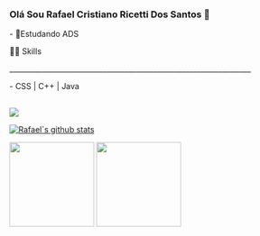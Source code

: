 ### Olá Sou Rafael Cristiano Ricetti Dos Santos 👋

<p>- 🔎Estudando ADS</p>
<p>👨‍💻 Skills</p>
<p>___________________________________________________________________</p>
<p>- CSS | C++ | Java</p>

##
<div> 
  <a href="https://instagram.com/rafael_cristiano51" target="_blank"><img src="https://img.shields.io/badge/-Instagram-%23E4405F?style=for-the-badge&logo=instagram&logoColor=white" target="_blank"></a>
</div>

<div>
  <a href="https://github.com/RafaelSantos6">
 
   <a href="https://github.com/RafaelSantos6/github-readme-stats"><img align="center" src="https://github-readme-stats.vercel.app/api?username=RafaelSantos6&show_icons=true&include_all_commits=true&theme=buefy&hide_border=true" alt="Rafael´s github stats" /></a>
  
  <img height="150em" src="https://github-readme-stats.vercel.app/api/top-langs/?username=RafaelSantos6&layout=compact&langs_count=7&theme=dracula"/>
    
  <img height=150px width=150px src="https://user-images.githubusercontent.com/98707474/191408519-b9236392-4bde-4d2f-a4ee-bbf9ee631bda.png">
    
    
    
  
